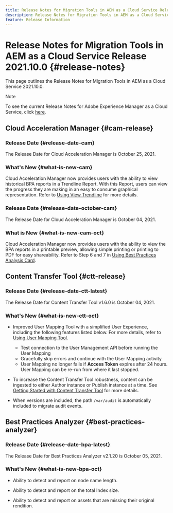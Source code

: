 ```yaml
---
title: Release Notes for Migration Tools in AEM as a Cloud Service Release 2021.10.0
description: Release Notes for Migration Tools in AEM as a Cloud Service Release 2021.11.0
feature: Release Information
---
```


# Release Notes for Migration Tools in AEM as a Cloud Service Release 2021.10.0 {#release-notes}

This page outlines the Release Notes for Migration Tools in AEM as a Cloud Service 2021.10.0.

>[!NOTE]
>To see the current Release Notes for Adobe Experience Manager as a Cloud Service, click [here](https://experienceleague.adobe.com/docs/experience-manager-cloud-service/release-notes/release-notes/release-notes-current.html).

## Cloud Acceleration Manager {#cam-release}

### Release Date {#release-date-cam}

The Release Date for Cloud Acceleration Manager is October 25, 2021.

### What's New {#what-is-new-cam}

Cloud Acceleration Manager now provides users with the ability to view historical BPA reports in a Trendline Report. With this Report, users can view the progress they are making in an easy to consume graphical representation. Refer to [Using View Trendline](https://experienceleague.adobe.com/docs/experience-manager-cloud-service/moving/cloud-acceleration-manager/using-cam/cam-readiness-phase.html?lang=en#trendline-view-cam) for more details.

### Release Date {#release-date-october-cam}

The Release Date for Cloud Acceleration Manager is October 04, 2021.
 
### What is New {#what-is-new-cam-oct}

Cloud Acceleration Manager now provides users with the ability to view the BPA reports in a printable preview, allowing simple printing or printing to PDF for easy shareability. Refer to Step 6 and 7 in [Using Best Practices Analysis Card](https://experienceleague.adobe.com/docs/experience-manager-cloud-service/moving/cloud-acceleration-manager/using-cam/cam-readiness-phase.html?lang=en#best-practices-analysis).


## Content Transfer Tool {#ctt-release}

### Release Date {#release-date-ctt-latest}

The Release Date for Content Transfer Tool v1.6.0 is October 04, 2021.

### What's New {#what-is-new-ctt-oct}

* Improved User Mapping Tool with a simplified User Experience, including the following features listed below. For more details, refer to [Using User Mapping Tool](https://experienceleague.adobe.com/docs/experience-manager-cloud-service/moving/cloud-migration/content-transfer-tool/user-mapping-tool/using-user-mapping-tool.html).
  * Test connection to the User Management API before running the User Mapping
  * Gracefully skip errors and continue with the User Mapping activity
  * User Mapping no longer fails if **Access Token** expires after 24 hours. User Mapping can be re-run from where it last stopped.

* To increase the Content Transfer Tool robustness, content can be ingested to either Author instance or Publish instance at a time. See [Getting Started with Content Transfer Tool](https://experienceleague.adobe.com/docs/experience-manager-cloud-service/moving/cloud-migration/content-transfer-tool/getting-started-content-transfer-tool.html?lang=en) for more details.

* When versions are included, the path `/var/audit` is automatically included to migrate audit events.

## Best Practices Analyzer {#best-practices-analyzer}

### Release Date {#release-date-bpa-latest}

The Release Date for Best Practices Analyzer v2.1.20 is October 05, 2021.

### What's New {#what-is-new-bpa-oct}

* Ability to detect and report on node name length.

* Ability to detect and report on the total Index size.

* Ability to detect and report on assets that are missing their original rendition.